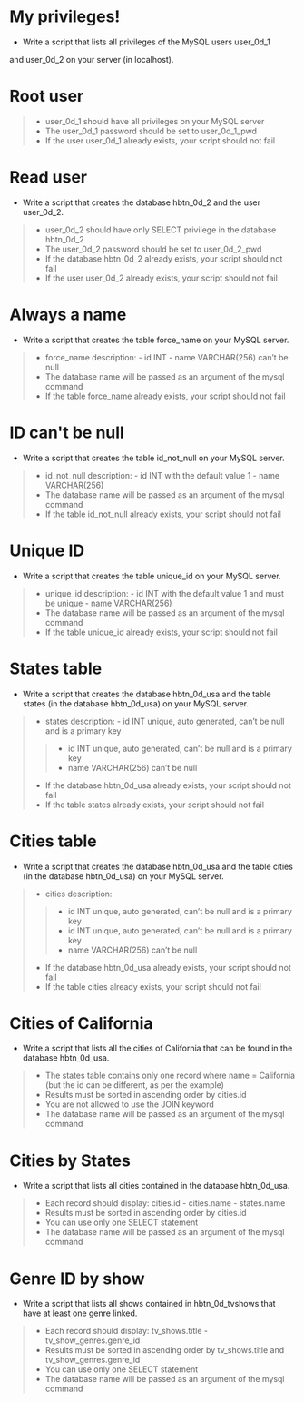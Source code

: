 # My privileges!
* Write a script that lists all privileges of the MySQL users user_0d_1

and user_0d_2 on your server (in localhost).

# Root user
> * user_0d_1 should have all privileges on your MySQL server 
> * The user_0d_1 password should be set to user_0d_1_pwd
> * If the user user_0d_1 already exists, your script should not fail


# Read user
* Write a script that creates the database hbtn_0d_2 and the user user_0d_2.
> * user_0d_2 should have only SELECT privilege in the database hbtn_0d_2
> * The user_0d_2 password should be set to user_0d_2_pwd
> * If the database hbtn_0d_2 already exists, your script should not fail
> * If the user user_0d_2 already exists, your script should not fail


# Always a name
* Write a script that creates the table force_name on your MySQL server.
> * force_name description:
	- id INT
	- name VARCHAR(256) can’t be null
> * The database name will be passed as an argument of the mysql command
> * If the table force_name already exists, your script should not fail


# ID can't be null
* Write a script that creates the table id_not_null on your MySQL server.
> * id_not_null description:
	- id INT with the default value 1
	- name VARCHAR(256)
> * The database name will be passed as an argument of the mysql command
> * If the table id_not_null already exists, your script should not fail

# Unique ID
* Write a script that creates the table unique_id on your MySQL server.
> * unique_id description:
	- id INT with the default value 1 and must be unique
	- name VARCHAR(256)
> * The database name will be passed as an argument of the mysql command
> * If the table unique_id already exists, your script should not fail


# States table
* Write a script that creates the database hbtn_0d_usa and the table states (in the database hbtn_0d_usa) on your MySQL server.
> * states description:
	- id INT unique, auto generated, can’t be null and is a primary key
> > * id INT unique, auto generated, can’t be null and is a primary key
> > * name VARCHAR(256) can’t be null
> * If the database hbtn_0d_usa already exists, your script should not fail
> * If the table states already exists, your script should not fail


# Cities table
* Write a script that creates the database hbtn_0d_usa and the table cities (in the database hbtn_0d_usa) on your MySQL server.
> * cities description:
> > * id INT unique, auto generated, can’t be null and is a primary key
> > * id INT unique, auto generated, can’t be null and is a primary key
> > * name VARCHAR(256) can’t be null
> * If the database hbtn_0d_usa already exists, your script should not fail
> * If the table cities already exists, your script should not fail


# Cities of California
* Write a script that lists all the cities of California that can be found in the database hbtn_0d_usa.
> * The states table contains only one record where name = California (but the id can be different, as per the example)
> * Results must be sorted in ascending order by cities.id
> * You are not allowed to use the JOIN keyword
> * The database name will be passed as an argument of the mysql command


# Cities by States
* Write a script that lists all cities contained in the database hbtn_0d_usa.
> * Each record should display: cities.id - cities.name - states.name
> * Results must be sorted in ascending order by cities.id
> * You can use only one SELECT statement
> * The database name will be passed as an argument of the mysql command

# Genre ID by show
* Write a script that lists all shows contained in hbtn_0d_tvshows that have at least one genre linked.
> * Each record should display: tv_shows.title - tv_show_genres.genre_id
> * Results must be sorted in ascending order by tv_shows.title and tv_show_genres.genre_id
> * You can use only one SELECT statement
> * The database name will be passed as an argument of the mysql command
